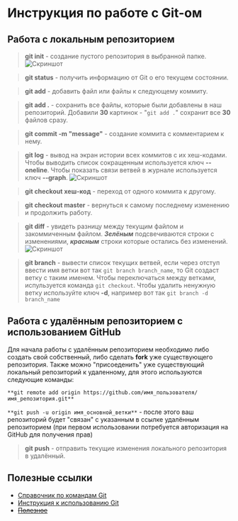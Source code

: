 # Инструкция по работе с Git-ом

## Работа с локальным репозиторием

> **git init** - создание пустого репозитория в выбранной папке.
![Скриншот](/img/init.png "Пример в терминале")

> **git status** - получить информацию от Git о его текущем состоянии.

> **git add** - добавить файл или файлы к следующему коммиту.

> **git add .** - сохранить все файлы, которые были добавлены в наш репозиторий. Добавили **30** картинок - "`git add .`" сохранит все **30** файлов сразу.

> **git commit -m "message"** - создание коммита с комментарием к нему.

> **git log** - вывод на экран истории всех коммитов с их хеш-кодами. Чтобы выводить список сокращенным используется ключ **--oneline**. Чтобы показать связи ветвей в журнале используется ключ **--graph**.
![Скриншот](/img/log.png "Пример в терминале")

> **git checkout хеш-код** - переход от одного коммита к другому.

> **git checkout master** - вернуться к самому последнему изменению и продолжить работу.

> **git diff** - увидеть разницу между текущим файлом и закоммиченным файлом. ***Зелёным*** подсвечиваются строки с изменениями, ***красным*** строки которые остались без изменений.
![Скриншот](/img/diff.png "Пример в терминале")

> **git branch** - вывести список текущих ветвей, если через отступ ввести имя ветки вот так ```git branch branch_name```, то Git создаст ветку с таким именем. Чтобы переключаться между ветками, испульзуется команда ```git checkout```. Чтобы удалить ненужную ветку используйте ключ **-d**, например вот так ```git branch -d branch_name```

## Работа с удалённым репозиторием с использованием GitHub

Для начала работы с удалённым репозиторием необходимо либо создать свой собственный, либо сделать **fork** уже существующего репозитория. Также можно "присоеденить" уже существующий локальный репозиторий к удаленному, для этого используются следующие команды:

``**git remote add origin https://github.com/имя_пользователя/имя_репозитория.git**``

``**git push -u origin имя_основной_ветки**`` - после этого ваш репозиторий будет "связан" с указанным в ссылке удалённым репозиторием (при первом использовании потребуется авторизация на GitHub для получения прав)

> **git push** - отправить текущие изменения локального репозитория в удалённый. 

## Полезные ссылки
* [Справочник по командам Git](https://git-scm.com/book/ru/v2/Приложение-C%3A-Команды-Git-Основные-команды)
* [Инструкция к использованию Git](https://git-scm.com/docs/user-manual)
* ~~[Полезное](https://youtu.be/GFq6wH5JR2A)~~
